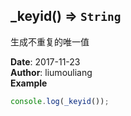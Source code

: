 ## \_keyid() ⇒ <code>String</code>
<p>生成不重复的唯一值</p>

**Date**: 2017-11-23  
**Author**: liumouliang  
**Example**  
```javascript
console.log(_keyid());
```
